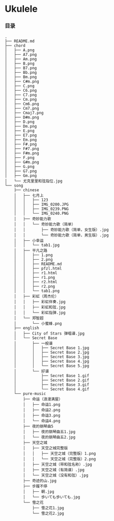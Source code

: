 # Ukulele
### 目录
    .
    ├── README.md
    ├── chord
    │   ├── A.png
    │   ├── A7.png
    │   ├── Am.png
    │   ├── B.png
    │   ├── B7.png
    │   ├── Bb.png
    │   ├── Bm.png
    │   ├── C#m.png
    │   ├── C.png
    │   ├── C6.png
    │   ├── C7.png
    │   ├── Cm.png
    │   ├── Cm6.png
    │   ├── Cm7.png
    │   ├── Cmaj7.png
    │   ├── D#m.png
    │   ├── D.png
    │   ├── Dm.png
    │   ├── E.png
    │   ├── E7.png
    │   ├── Em.png
    │   ├── F#.png
    │   ├── F#7.png
    │   ├── F#m.png
    │   ├── F.png
    │   ├── G#m.png
    │   ├── G.png
    │   ├── G7.png
    │   ├── Gm.png
    │   └── 尤克里里和弦指位.jpg
    └── song
        ├── chinese
        │   ├── 七月上
        │   │   ├── 123
        │   │   ├── IMG_0200.JPG
        │   │   ├── IMG_0239.PNG
        │   │   └── IMG_0240.PNG
        │   ├── 奇妙能力歌
        │   │   └── 奇妙能力歌（简单）
        │   │       ├── 奇妙能力歌（简单，女生版）.jpg
        │   │       └── 奇妙能力歌（简单，男生版）.jpg
        │   ├── 小幸运
        │   │   └── tab1.jpg
        │   ├── 平凡之路
        │   │   ├── 1.png
        │   │   ├── 2.png
        │   │   ├── README.md
        │   │   ├── pfzl.html
        │   │   ├── r1.html
        │   │   ├── r1.png
        │   │   ├── r2.html
        │   │   ├── r2.png
        │   │   └── tab1.png
        │   ├── 彩虹（周杰伦）
        │   │   ├── 彩虹伴奏.jpg
        │   │   ├── 彩虹和弦.jpg
        │   │   └── 彩虹指弹.jpg
        │   └── 郑智超
        │       └── 小蜜蜂.png
        ├── english
        │   ├── City of Stars 弹唱谱.jpg
        │   └── Secret Base
        │       ├── 一般谱
        │       │   ├── Secret Base 1.jpg
        │       │   ├── Secret Base 2.jpg
        │       │   ├── Secret Base 3.jpg
        │       │   ├── Secret Base 4.jpg
        │       │   └── Secret Base 5.jpg
        │       └── 好谱
        │           ├── Secret Base 1.gif
        │           ├── Secret Base 2.gif
        │           ├── Secret Base 3.gif
        │           └── Secret Base 4.gif
        └── pure-music
            ├── 命运（浪漫满屋）
            │   ├── 命运1.png
            │   ├── 命运2.png
            │   ├── 命运3.png
            │   └── 命运4.png
            ├── 夜的钢琴曲5
            │   ├── 夜的钢琴曲五1.jpg
            │   └── 夜的钢琴曲五2.jpg
            ├── 天空之城
            │   ├── 天空之城完整版
            │   │   ├── 天空之城（完整版）1.png
            │   │   └── 天空之城（完整版）2.png
            │   ├── 天空之城（带和弦名称）.jpg
            │   ├── 天空之城（有简谱）.jpg
            │   └── 天空之城（没有和弦）.jpg
            ├── 奇迹的山.jpg
            ├── 步履不停
            │   ├── 朝.jpg
            │   └── 歩いても歩いても.jpg
            └── 雪之花
                ├── 雪之花1.jpg
                └── 雪之花2.jpg

